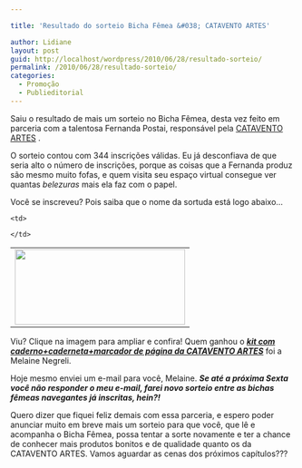```yaml
---

title: 'Resultado do sorteio Bicha Fêmea &#038; CATAVENTO ARTES'

author: Lidiane
layout: post
guid: http://localhost/wordpress/2010/06/28/resultado-sorteio/
permalink: /2010/06/28/resultado-sorteio/
categories:
  - Promoção
  - Publieditorial
---
```

Saiu o resultado de mais um sorteio no Bicha Fêmea, desta vez feito em parceria com a talentosa Fernanda Postai, responsável pela [CATAVENTO ARTES](http://fernandapostai.blogspot.com/) .

O sorteio contou com 344 inscrições válidas. Eu já desconfiava de que seria alto o número de inscrições, porque as coisas que a Fernanda produz são mesmo muito fofas, e quem visita seu espaço virtual consegue ver quantas _belezuras_ mais ela faz com o papel.

<!--more-->

Você se inscreveu? Pois saiba que o nome da sortuda está logo abaixo…

<table align="center">
  <tr>
    <td>
      <a href="http://www.trololodemulher.com.br/blog/wp-content/uploads/2010/06/Resultado-final-sorteio-Bicha-Femea-CATAVENTO-ARTEs.jpg"><img class="alignnone size-medium wp-image-4829" title="Resultado final sorteio Bicha Fêmea & CATAVENTO ARTEs" src="http://www.trololodemulher.com.br/blog/wp-content/uploads/2010/06/Resultado-final-sorteio-Bicha-Femea-CATAVENTO-ARTEs-300x133.jpg" alt="" width="300" height="133" /></a>
    </td>
    
    <td>
       
    </td>
  </tr>
</table>

Viu? Clique na imagem para ampliar e confira! Quem ganhou o [**_kit com caderno+caderneta+marcador de página da CATAVENTO ARTES_**](http://www.trololodemulher.com.br/2010/06/14/sorteio-catavento-artes/) foi a Melaine Negreli.

Hoje mesmo enviei um e-mail para você, Melaine. **_Se até a próxima Sexta você não responder o meu e-mail, farei novo sorteio entre as bichas fêmeas navegantes já inscritas, hein?!_**

Quero dizer que fiquei feliz demais com essa parceria, e espero poder anunciar muito em breve mais um sorteio para que você, que lê e acompanha o Bicha Fêmea, possa tentar a sorte novamente e ter a chance de conhecer mais produtos bonitos e de qualidade quanto os da CATAVENTO ARTES. Vamos aguardar as cenas dos próximos capítulos???